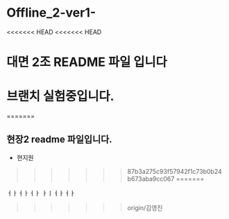 # Offline_2-ver1-
<<<<<<< HEAD
<<<<<<< HEAD
# 대면 2조 README 파일 입니다
# 브랜치 실험중입니다. 
=======

## 현장2 readme 파일입니다.
- 현지원
>>>>>>> 87b3a275c93f57942f1c73b0b24b673aba9cc067
=======

ㅓㅏㅓㅏㅓㅏ
ㅏㅣㅓㅏㅓㅏ
>>>>>>> origin/김영진
